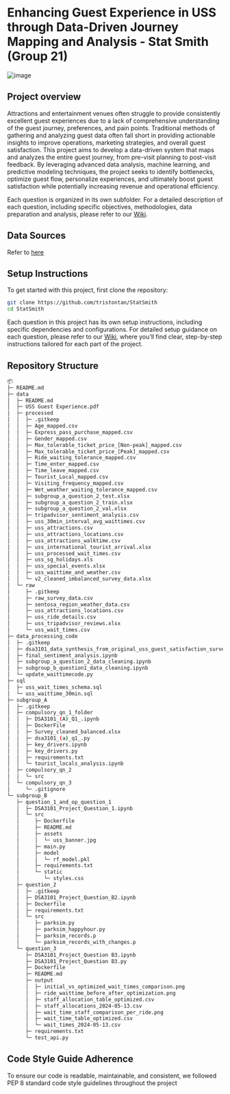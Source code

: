 # Enhancing Guest Experience in USS through Data-Driven Journey Mapping and Analysis - Stat Smith (Group 21)
![image](https://github.com/user-attachments/assets/4a08a6eb-7819-4f52-ab48-eb1ebc683dbe)


## Project overview
Attractions and entertainment venues often struggle to provide consistently excellent guest experiences due to a lack of comprehensive understanding of the guest journey, preferences, and pain points. Traditional methods of gathering and analyzing guest data often fall short in providing actionable insights to improve operations, marketing strategies, and overall guest satisfaction.
This project aims to develop a data-driven system that maps and analyzes the entire guest journey, from pre-visit planning to post-visit feedback. By leveraging advanced data analysis, machine learning, and predictive modeling techniques, the project seeks to identify bottlenecks, optimize guest flow, personalize experiences, and ultimately boost guest satisfaction while potentially increasing revenue and operational efficiency.

Each question is organized in its own subfolder. For a detailed description of each question, including specific objectives, methodologies, data preparation and analysis, please refer to our [Wiki](https://github.com/tristontan/StatSmith/wiki).

## Data Sources
Refer to [here](https://github.com/tristontan/StatSmith/blob/main/data/README.md)

## Setup Instructions
To get started with this project, first clone the repository:
```bash
git clone https://github.com/tristontan/StatSmith
cd StatSmith
```
Each question in this project has its own setup instructions, including specific dependencies and configurations. For detailed setup guidance on each question, please refer to our [Wiki](https://github.com/tristontan/StatSmith/wiki), where you’ll find clear, step-by-step instructions tailored for each part of the project.
 
## Repository Structure
```bash
📦 
├─ README.md
├─ data
│  ├─ README.md
│  ├─ USS Guest Experience.pdf
│  ├─ processed
│  │  ├─ .gitkeep
│  │  ├─ Age_mapped.csv
│  │  ├─ Express_pass_purchase_mapped.csv
│  │  ├─ Gender_mapped.csv
│  │  ├─ Max_tolerable_ticket_price_[Non-peak]_mapped.csv
│  │  ├─ Max_tolerable_ticket_price_[Peak]_mapped.csv
│  │  ├─ Ride_waiting_tolerance_mapped.csv
│  │  ├─ Time_enter_mapped.csv
│  │  ├─ Time_leave_mapped.csv
│  │  ├─ Tourist_Local_mapped.csv
│  │  ├─ Visiting_frequency_mapped.csv
│  │  ├─ Wet_weather_waiting_tolerance_mapped.csv
│  │  ├─ subgroup_a_question_2_test.xlsx
│  │  ├─ subgroup_a_question_2_train.xlsx
│  │  ├─ subgroup_a_question_2_val.xlsx
│  │  ├─ tripadvisor_sentiment_analysis.csv
│  │  ├─ uss_30min_interval_avg_waittimes.csv
│  │  ├─ uss_attractions.csv
│  │  ├─ uss_attractions_locations.csv
│  │  ├─ uss_attractions_walktime.csv
│  │  ├─ uss_international_tourist_arrival.xlsx
│  │  ├─ uss_processed_wait_times.csv
│  │  ├─ uss_sg_holidays.xls
│  │  ├─ uss_special_events.xlsx
│  │  ├─ uss_waittime_and_weather.csv
│  │  └─ v2_cleaned_imbalanced_survey_data.xlsx
│  └─ raw
│     ├─ .gitkeep
│     ├─ raw_survey_data.csv
│     ├─ sentosa_region_weather_data.csv
│     ├─ uss_attractions_locations.csv
│     ├─ uss_ride_details.csv
│     ├─ uss_tripadvisor_reviews.xlsx
│     └─ uss_wait_times.csv
├─ data_processing_code
│  ├─ .gitkeep
│  ├─ dsa3101_data_synthesis_from_original_uss_guest_satisfaction_survey.py
│  ├─ final_sentiment_analysis.ipynb
│  ├─ subgroup_a_question_2_data_cleaning.ipynb
│  ├─ subgroup_b_question1_data_cleaning.ipynb
│  └─ update_waittimecode.py
├─ sql
│  ├─ uss_wait_times_schema.sql
│  └─ uss_waittime_30min.sql
├─ subgroup_A
│  ├─ .gitkeep
│  ├─ compulsory_qn_1_folder
│  │  ├─ DSA3101_(A)_Q1_.ipynb
│  │  ├─ DockerFile
│  │  ├─ Survey_cleaned_balanced.xlsx
│  │  ├─ dsa3101_(a)_q1_.py
│  │  ├─ key_drivers.ipynb
│  │  ├─ key_drivers.py
│  │  ├─ requirements.txt
│  │  └─ tourist_locals_analysis.ipynb
│  ├─ compulsory_qn_2
│  │  └─ src
│  └─ compulsory_qn_3
│     └─ .gitignore
└─ subgroup_B
   ├─ question_1_and_op_question_1
   │  ├─ DSA3101_Project_Question_1.ipynb
   │  └─ src
   │     ├─ Dockerfile
   │     ├─ README.md
   │     ├─ assets
   │     │  └─ uss_banner.jpg
   │     ├─ main.py
   │     ├─ model
   │     │  └─ rf_model.pkl
   │     ├─ requirements.txt
   │     └─ static
   │        └─ styles.css
   ├─ question_2
   │  ├─ .gitkeep
   │  ├─ DSA3101_Project_Question_B2.ipynb
   │  ├─ Dockerfile
   │  ├─ requirements.txt
   │  └─ src
   │     ├─ parksim.py
   │     ├─ parksim_happyhour.py
   │     ├─ parksim_records.p
   │     └─ parksim_records_with_changes.p
   └─ question_3
      ├─ DSA3101_Project_Question B3.ipynb
      ├─ DSA3101_Project_Question B3.py
      ├─ Dockerfile
      ├─ README.md
      ├─ output
      │  ├─ initial_vs_optimized_wait_times_comparison.png
      │  ├─ ride_waittime_before_after_optimization.png
      │  ├─ staff_allocation_table_optimized.csv
      │  ├─ staff_allocations_2024-05-13.csv
      │  ├─ wait_time_staff_comparison_per_ride.png
      │  ├─ wait_time_table_optimized.csv
      │  └─ wait_times_2024-05-13.csv
      ├─ requirements.txt
      └─ test_api.py
```

## Code Style Guide Adherence
To ensure our code is readable, maintainable, and consistent, we followed PEP 8 standard code style guidelines throughout the project



